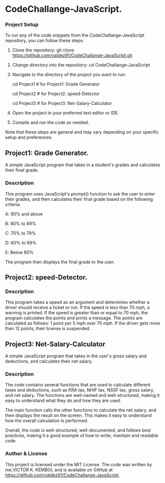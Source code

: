 # CodeChallange-JavaScript.

### Project Setup

To run any of the code snippets from the CodeChallange-JavaScript repository, you can follow these steps:

1.  Clone the repository:
    git clone https://github.com/valdez91/CodeChallange-JavaScript.git
2.  Change directory into the repository:
    cd CodeChallange-JavaScript
3.  Navigate to the directory of the project you want to run:

    cd Project1 # for Project1: Grade Generator

    cd Project2 # for Project2: speed-Detector

    cd Project3 # for Project3: Net-Salary-Calculator

4.  Open the project in your preferred text editor or IDE.
5.  Compile and run the code as needed.

Note that these steps are general and may vary depending on your specific setup and preferences.

## Project1: Grade Generator.

A simple JavaScript program that takes in a student's grades and calculates their final grade.

### Description

This program uses JavaScript's prompt() function to ask the user to enter their grades, and then calculates their final grade based on the following criteria:

A: 90% and above

B: 80% to 89%

C: 70% to 79%

D: 60% to 69%

E: Below 60%

The program then displays the final grade to the user.

## Project2: speed-Detector.

### Description

This program takes a speed as an argument and determines whether a driver should receive a ticket or not. If the speed is less than 70 mph, a warning is printed. If the speed is greater than or equal to 70 mph, the program calculates the points and prints a message. The points are calculated as follows: 1 point per 5 mph over 70 mph. If the driver gets more than 12 points, their license is suspended.

## Project3: Net-Salary-Calculator

A simple JavaScript program that takes in the user's gross salary and deductions, and calculates their net salary.

### Description

The code contains several functions that are used to calculate different taxes and deductions, such as KRA tax, NHIF tax, NSSF tax, gross salary, and net salary. The functions are well-named and well-structured, making it easy to understand what they do and how they are used.

The main function calls the other functions to calculate the net salary, and then displays the result on the screen. This makes it easy to understand how the overall calculation is performed.

Overall, the code is well-structured, well-documented, and follows best practices, making it a good example of how to write, maintain and readable code.

### Author & License

This project is licensed under the MIT License. The code was written by me,VICTOR K. KEMBOI, and is available on GitHub at https://github.com/valdez91/CodeChallange-JavaScript.
